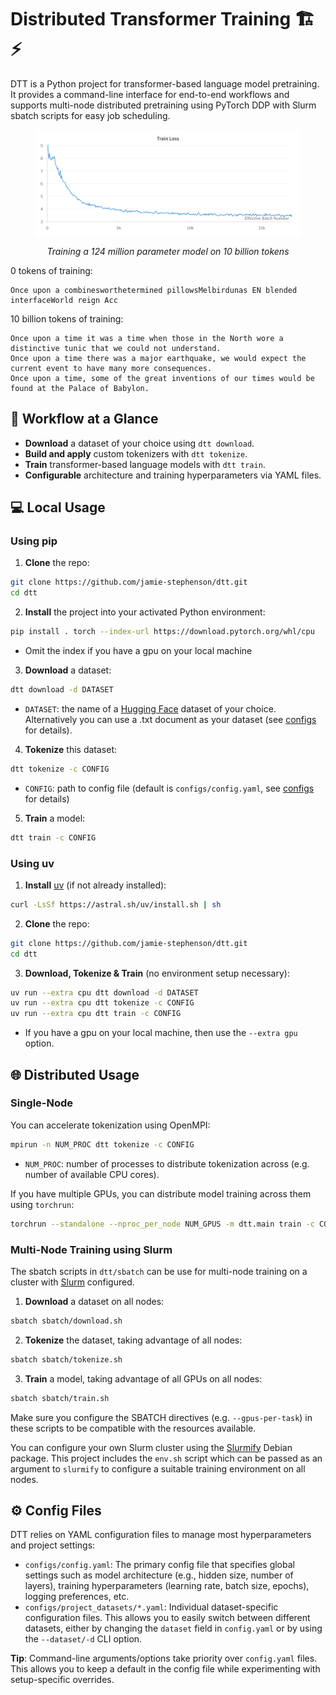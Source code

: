 # Distributed Transformer Training 🏗️⚡

DTT is a Python project for transformer-based language model pretraining. It provides a command-line interface for end-to-end workflows and supports multi-node distributed pretraining using PyTorch DDP with Slurm sbatch scripts for easy job scheduling.

<figure>
    <img src="train_loss.png" alt="Alt text" />
    <figcaption>
        <p align="center">
            <em>Training a 124 million parameter model on 10 billion tokens</em>
        </p>
    </figcaption>
</figure>

0 tokens of training: 
```
Once upon a combinesworthetermined pillowsMelbirdunas EN blended interfaceWorld reign Acc 
```
10 billion tokens of training: 
```
Once upon a time it was a time when those in the North wore a distinctive tunic that we could not understand.
Once upon a time there was a major earthquake, we would expect the current event to have many more consequences.
Once upon a time, some of the great inventions of our times would be found at the Palace of Babylon.
```

## 🚀 Workflow at a Glance
- **Download** a dataset of your choice using `dtt download`.
- **Build and apply** custom tokenizers with `dtt tokenize`.
- **Train** transformer-based language models with `dtt train`.
- **Configurable** architecture and training hyperparameters via YAML files.

## 💻 Local Usage
### **Using pip**
1. **Clone** the repo:
```bash
git clone https://github.com/jamie-stephenson/dtt.git
cd dtt
```

2. **Install** the project into your activated Python environment:
```bash
pip install . torch --index-url https://download.pytorch.org/whl/cpu
```
- Omit the index if you have a gpu on your local machine

3. **Download** a dataset:
```bash
dtt download -d DATASET 
```

- `DATASET`: the name of a [Hugging Face](https://huggingface.co/datasets) dataset of your choice. Alternatively you can use a .txt document as your dataset (see [configs](#%EF%B8%8F-config-files) for details).
4. **Tokenize** this dataset:
```bash
dtt tokenize -c CONFIG 
```
- `CONFIG`: path to config file (default is `configs/config.yaml`, see [configs](#%EF%B8%8F-config-files) for details)
5. **Train** a model:
```bash
dtt train -c CONFIG
```
### **Using uv**
1. **Install** [uv](https://docs.astral.sh/uv/) (if not already installed):
```bash
curl -LsSf https://astral.sh/uv/install.sh | sh
```
2. **Clone** the repo:
```bash
git clone https://github.com/jamie-stephenson/dtt.git
cd dtt
```
3. **Download, Tokenize & Train** (no environment setup necessary):
```bash
uv run --extra cpu dtt download -d DATASET 
uv run --extra cpu dtt tokenize -c CONFIG 
uv run --extra cpu dtt train -c CONFIG
```
- If you have a gpu on your local machine, then use the `--extra gpu` option.

## 🌐 Distributed Usage
### Single-Node
You can accelerate tokenization using OpenMPI:
```bash
mpirun -n NUM_PROC dtt tokenize -c CONFIG
```
- `NUM_PROC`: number of processes to distribute tokenization across (e.g. number of available CPU cores).

If you have multiple GPUs, you can distribute model training across them using `torchrun`:
```bash
torchrun --standalone --nproc_per_node NUM_GPUS -m dtt.main train -c CONFIG
```
### Multi-Node Training using Slurm
The sbatch scripts in `dtt/sbatch` can be use for multi-node training on a cluster with [Slurm](https://slurm.schedmd.com/overview.html) configured.
1. **Download** a dataset on all nodes:
```bash
sbatch sbatch/download.sh
```
2. **Tokenize** the dataset, taking advantage of all nodes:
```bash
sbatch sbatch/tokenize.sh
```
3. **Train** a model, taking advantage of all GPUs on all nodes:
```bash
sbatch sbatch/train.sh
```
Make sure you configure the SBATCH directives (e.g. `--gpus-per-task`) in these scripts to be compatible with the resources available.

You can configure your own Slurm cluster using the [Slurmify](https://github.com/jamie-stephenson/slurmify) Debian package. This project includes the `env.sh` script which can be passed as an argument to `slurmify` to configure a suitable training environment on all nodes.


## ⚙️ Config Files

DTT relies on YAML configuration files to manage most hyperparameters and project settings:

- `configs/config.yaml`: The primary config file that specifies global settings such as model architecture (e.g., hidden size, number of layers), training hyperparameters (learning rate, batch size, epochs), logging preferences, etc.
- `configs/project_datasets/*.yaml`: Individual dataset-specific configuration files. This allows you to easily switch between different datasets, either by changing the `dataset` field in `config.yaml` or by using the `--dataset/-d` CLI option. 

**Tip**: Command-line arguments/options take priority over `config.yaml` files. This allows you to keep a default in the config file while experimenting with setup-specific overrides.

